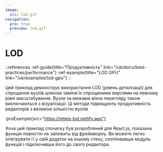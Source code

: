 ```yaml
---
image:
  src: lod.gif
navigation:
  pro: true
  preview: lod.gif
---
```


# LOD

::references
:ref-guide{title="Продуктивність" link="/uk/docs/best-practices/performance"}
:ref-example{title="LOD GPU" link="/uk/examples/lod-gpu"}
::

Цей приклад демонструє використання LOD (рівень деталізації) для спрощення вузлів шляхом заміни їх спрощеними версіями на певному рівні масштабування. Вузли за межами вікна перегляду також виключаються з візуалізації. Ці методи підвищують продуктивність редакторів з великою кількістю вузлів

:proExample{src="https://retejs-lod.netlify.app"}

Хоча цей приклад спочатку був розроблений для React.js, показана функція повністю не залежить від фреймворку. Ви можете легко інтегрувати її у свій додаток на іншому стеку, скопіювавши модуль функцій і підключивши його до свого редактора.

